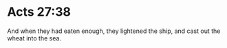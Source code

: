 # Acts 27:38

And when they had eaten enough, they lightened the ship, and cast out the wheat into the sea.